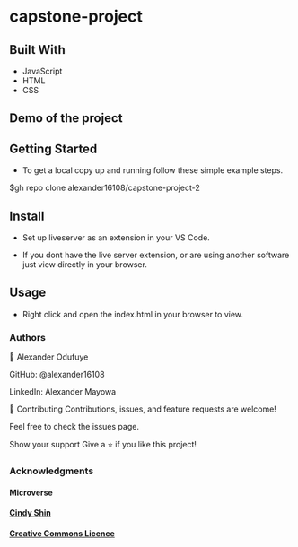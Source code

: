 

# capstone-project

<!-- ![image](https://user-images.githubusercontent.com/60612329/124297090-98a9d400-db52-11eb-90bb-97d511ec632f.png) -->

## Built With
- JavaScript
- HTML
- CSS


## Demo of the project
<!-- - [live demo of this project](https://alexander16108.github.io/capstone-project/)
- [live video introduction of this project](https://www.loom.com/share/0694a1bcb76a461a933b185e62fefd20) -->


## Getting Started
- To get a local copy up and running follow these simple example steps.




$gh repo clone alexander16108/capstone-project-2

## Install
- Set up liveserver as an extension in your VS Code.

- If you dont have the live server extension, or are using another software just view directly in your browser.

## Usage
- Right click and open the index.html in your browser to view.

### Authors
👤 Alexander Odufuye

GitHub: @alexander16108

LinkedIn: Alexander Mayowa


🤝 Contributing
Contributions, issues, and feature requests are welcome!

Feel free to check the issues page.

Show your support
Give a ⭐️ if you like this project!

### Acknowledgments
#### Microverse
#### [Cindy Shin](https://www.behance.net/adagio07)

#### [Creative Commons Licence](https://www.behance.net/gallery/29845175/CC-Global-Summit-2015)
